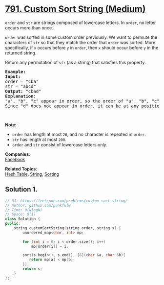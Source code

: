 # [791. Custom Sort String (Medium)](https://leetcode.com/problems/custom-sort-string/)

<p><code>order</code> and <code>str</code> are strings composed of lowercase letters. In <code>order</code>, no letter occurs more than once.</p>

<p><code>order</code> was sorted in some custom order previously. We want to permute the characters of <code>str</code> so that they match the order that <code>order</code> was sorted. More specifically, if <code>x</code> occurs before <code>y</code> in <code>order</code>, then <code>x</code> should occur before <code>y</code> in the returned string.</p>

<p>Return any permutation of <code>str</code> (as a string) that satisfies this property.</p>

<pre><strong>Example:</strong>
<strong>Input:</strong> 
order = "cba"
str = "abcd"
<strong>Output:</strong> "cbad"
<strong>Explanation:</strong> 
"a", "b", "c" appear in order, so the order of "a", "b", "c" should be "c", "b", and "a". 
Since "d" does not appear in order, it can be at any position in the returned string. "dcba", "cdba", "cbda" are also valid outputs.
</pre>

<p>&nbsp;</p>

<p><strong>Note:</strong></p>

<ul>
	<li><code>order</code> has length at most <code>26</code>, and no character is repeated in <code>order</code>.</li>
	<li><code>str</code> has length at most <code>200</code>.</li>
	<li><code>order</code> and <code>str</code> consist of lowercase letters only.</li>
</ul>


**Companies**:  
[Facebook](https://leetcode.com/company/facebook)

**Related Topics**:  
[Hash Table](https://leetcode.com/tag/hash-table/), [String](https://leetcode.com/tag/string/), [Sorting](https://leetcode.com/tag/sorting/)

## Solution 1.

```cpp
// OJ: https://leetcode.com/problems/custom-sort-string/
// Author: github.com/punkfulw
// Time: O(NlogN)
// Space: O(1)
class Solution {
public:
    string customSortString(string order, string s) {
        unordered_map<char, int> mp;
        
        for (int i = 0; i < order.size(); i++)
            mp[order[i]] = i;

        sort(s.begin(), s.end(), [&](char &a, char &b){
           return mp[a] < mp[b]; 
        });
        return s;
    }
};
```
